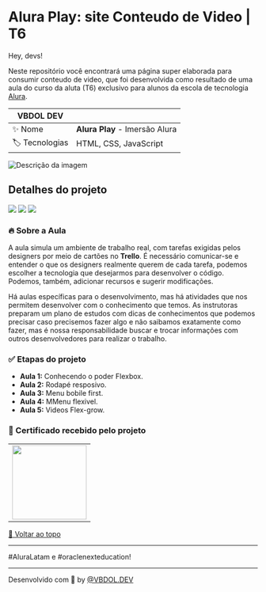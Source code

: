 # Alura Play: site Conteudo de Video | T6 
<div id='top'></div>

Hey, devs!

Neste repositório você encontrará uma página super elaborada para consumir conteudo de video, que foi desenvolvida como resultado de uma aula do curso da aluta (T6) exclusivo para alunos da escola de tecnologia [Alura](https://www.alura.com.br). 




<!-- prettier-ignore -->
| VBDOL DEV |   |
| -------------- | -------------------------------------------------------------------------------------------------------------------------------------------------------------------------- |
| ✨ Nome        | **Alura Play** - Imersão Alura |
| 🏷️ Tecnologias |HTML, CSS, JavaScript |

<img src="/src/assets/icons/spotifyClone.JPG" alt="Descrição da imagem">


## Detalhes do projeto

<div>
  <img src="https://img.shields.io/badge/HTML5-E34F26?style=for-the-badge&logo=html5&logoColor=white">
  <img src="https://img.shields.io/badge/CSS3-1572B6?style=for-the-badge&logo=css3&logoColor=white">
  <img src="https://img.shields.io/badge/JavaScript-F7DF1E?style=for-the-badge&logo=javascript&logoColor=black">
    
</div>

<div id="challenge"></div>

### 🔥 Sobre a Aula

A aula simula um ambiente de trabalho real, com tarefas exigidas pelos designers por meio de cartões no **Trello**. É necessário comunicar-se e entender o que os designers realmente querem de cada tarefa, podemos escolher a tecnologia que desejarmos para desenvolver o código. Podemos, também, adicionar recursos e sugerir modificações.

Há aulas específicas para o desenvolvimento, mas há atividades que nos permitem desenvolver com o conhecimento que temos. As instrutoras preparam um plano de estudos com dicas de conhecimentos que podemos precisar caso precisemos fazer algo e não saibamos exatamente como fazer, mas é nossa responsabilidade buscar e trocar informações com outros desenvolvedores para realizar o trabalho.


### ✅ Etapas do projeto

- **Aula 1:** Conhecendo o poder Flexbox.
- **Aula 2:** Rodapé resposivo.
- **Aula 3:** Menu bobile first.
- **Aula 4:** MMenu flexivel.
- **Aula 5:** Videos Flex-grow.

### 🏅 Certificado recebido pelo projeto

<table style="text-align: center;">
  <tr>
    <td>
      <img height="150px" src="/src/assets/icons/Imersão-Front-End-06-02-24.JPG">
    </td>
   </tr>
</table>

<a href='#top'>🔼 Voltar ao topo</a>

---
#AluraLatam e #oraclenexteducation!


---

Desenvolvido com 🧡 by [@VBDOL.DEV ]()
